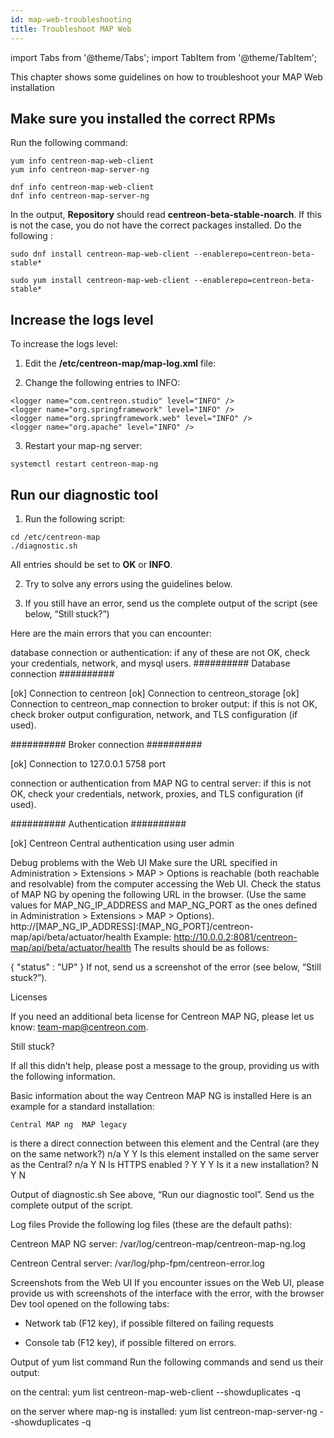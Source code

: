 ```yaml
---
id: map-web-troubleshooting
title: Troubleshoot MAP Web
---
```

import Tabs from '@theme/Tabs';
import TabItem from '@theme/TabItem';

This chapter shows some guidelines on how to troubleshoot your MAP Web installation

## Make sure you installed the correct RPMs

Run the following command:

<Tabs groupId="sync">
<TabItem value="Alma / RHEL / Oracle Linux 8" label="Alma / RHEL / Oracle Linux 8">

```shell
yum info centreon-map-web-client
yum info centreon-map-server-ng
```

</TabItem>
<TabItem value="CentOS 7" label="CentOS 7">

```shell
dnf info centreon-map-web-client
dnf info centreon-map-server-ng
``` 

</TabItem>
</Tabs>

In the output, **Repository** should read **centreon-beta-stable-noarch**. If this is not the case, you do not have the correct packages installed. Do the following :

<Tabs groupId="sync">
<TabItem value="Alma / RHEL / Oracle Linux 8" label="Alma / RHEL / Oracle Linux 8">

```shell
sudo dnf install centreon-map-web-client --enablerepo=centreon-beta-stable*
```

</TabItem>
<TabItem value="CentOS 7" label="CentOS 7">

```shell
sudo yum install centreon-map-web-client --enablerepo=centreon-beta-stable*
```

</TabItem>
</Tabs>
 
## Increase the logs level

To increase the logs level:

1. Edit the **/etc/centreon-map/map-log.xml** file:

2. Change the following entries to INFO:

```shell
<logger name="com.centreon.studio" level="INFO" />
<logger name="org.springframework" level="INFO" />
<logger name="org.springframework.web" level="INFO" />
<logger name="org.apache" level="INFO" />
```

3. Restart your map-ng server:

```shell
systemctl restart centreon-map-ng
```

## Run our diagnostic tool

1. Run the following script:

```shell
cd /etc/centreon-map
./diagnostic.sh
```

All entries should be set to **OK** or **INFO**.

2. Try to solve any errors using the guidelines below.

3. If you still have an error, send us the complete output of the script (see below, “Still stuck?”)
 

Here are the main errors that you can encounter:

database connection or authentication: if any of these are not OK, check your credentials, network, and mysql users.
########## Database connection ##########

  [ok]   Connection to centreon
  [ok]   Connection to centreon_storage
  [ok]   Connection to centreon_map
connection to broker output: if this is not OK, check broker output configuration, network, and TLS configuration (if used).

########## Broker connection ##########

  [ok]   Connection to 127.0.0.1 5758 port
 

connection or authentication from MAP NG to central server:  if this is not OK, check your credentials, network, proxies, and TLS configuration (if used).

########## Authentication ##########

  [ok]   Centreon Central authentication using user admin
 

Debug problems with the Web UI
Make sure the URL specified in Administration > Extensions > MAP > Options is reachable (both reachable and resolvable) from the computer accessing the Web UI.
Check the status of MAP NG by opening the following URL in the browser. (Use the same values for MAP_NG_IP_ADDRESS and MAP_NG_PORT as the ones defined in Administration > Extensions > MAP > Options).
http://[MAP_NG_IP_ADDRESS]:[MAP_NG_PORT]/centreon-map/api/beta/actuator/health
Example:
http://10.0.0.2:8081/centreon-map/api/beta/actuator/health
The results should be as follows:

{
  "status" : "UP"
}
If not, send us a screenshot of the error (see below, “Still stuck?”).

 
Licenses
 

If you need an additional beta license for Centreon MAP NG, please let us know: team-map@centreon.com.

 

Still stuck?
 

If all this didn’t help, please post a message to the group, providing us with the following information.

 

Basic information about the way Centreon MAP NG is installed
Here is an example for a standard installation:

 	Central	MAP ng	MAP legacy
is there a direct connection between this element and the Central (are they on the same network?)	n/a	Y	Y
Is this element installed on the same server as the Central?	n/a	Y	N
Is HTTPS enabled    ? 	Y	Y	Y
Is it a new installation? 	N	Y	N

 

Output of diagnostic.sh
See above, “Run our diagnostic tool”. Send us the complete output of the script.

 

Log files
Provide the following log files (these are the default paths):

Centreon MAP NG server:
/var/log/centreon-map/centreon-map-ng.log
 

Centreon Central server:
/var/log/php-fpm/centreon-error.log
 

Screenshots from the Web UI
If you encounter issues on the Web UI, please provide us with screenshots of the interface with the error, with the browser Dev tool opened on the following tabs:

 * Network tab (F12 key), if possible filtered on failing requests

 * Console tab (F12 key), if possible filtered on errors.

 

Output of yum list command
Run the following commands and send us their output:

on the central:
yum list centreon-map-web-client --showduplicates -q
 

on the server where map-ng is installed:
yum list centreon-map-server-ng --showduplicates -q
 




